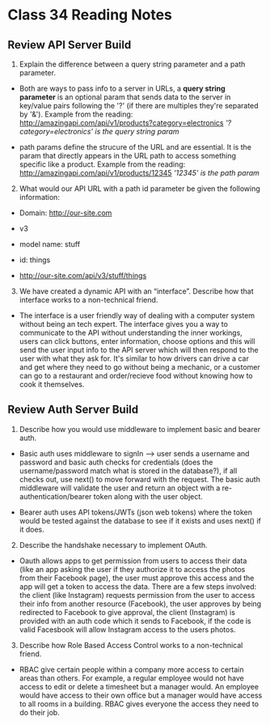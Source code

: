 # Class 34 Reading Notes

## Review API Server Build

1. Explain the difference between a query string parameter and a path parameter.

- Both are ways to pass info to a server in URLs, a **query string parameter** is an optional param that sends data to the server in key/value pairs following the '?' (if there are multiples they're separated by '&'). Example from the reading: <http://amazingapi.com/api/v1/products?category=electronics> *'?category=electronics' is the query string param*

- path params define the strucure of the URL and are essential. It is the param that directly appears in the URL path to access something specific like a product. Example from the reading: <http://amazingapi.com/api/v1/products/12345> *'12345' is the path param*

2. What would our API URL with a path id parameter be given the following information:
- Domain: <http://our-site.com>
- v3
- model name: stuff
- id: things

- <http://our-site.com/api/v3/stuff/things>

3. We have created a dynamic API with an “interface”. Describe how that interface works to a non-technical friend.

- The interface is a user friendly way of dealing with a computer system without being an tech expert. The interface gives you a way to communicate to the API without understanding the inner workings, users can click buttons, enter information, choose options and this will send the user input info to the API server which will then respond to the user with what they ask for. It's similar to how drivers can drive a car and get where they need to go without being a mechanic, or a customer can go to a restaurant and order/recieve food without knowing how to cook it themselves.

## Review Auth Server Build

1. Describe how you would use middleware to implement basic and bearer auth.

- Basic auth uses middleware to signIn --> user sends a username and password and basic auth checks for credentials (does the username/password match what is stored in the database?), if all checks out, use next() to move forward with the request. The basic auth middleware will validate the user and return an object with a re-authentication/bearer token along with the user object.

- Bearer auth uses API tokens/JWTs (json web tokens) where the token would be tested against the database to see if it exists and uses next() if it does.

2. Describe the handshake necessary to implement OAuth.

- Oauth allows apps to get permission from users to access their data (like an app asking the user if they authorize it to access the photos from their Facebook page), the user must approve this access and the app will get a token to access the data. There are a few steps involved: the client (like Instagram) requests permission from the user to access their info from another resource (Facebook), the user approves by being redirected to Facebook to give approval, the client (Instagram) is provided with an auth code which it sends to Facebook, if the code is valid Facesbook will allow Instagram access to the users photos.

3. Describe how Role Based Access Control works to a non-technical friend.

- RBAC give certain people within a company more access to certain areas than others. For example, a regular employee would not have access to edit or delete a timesheet but a manager would. An employee would have access to their own office but a manager would have access to all rooms in a building. RBAC gives everyone the access they need to do their job.
